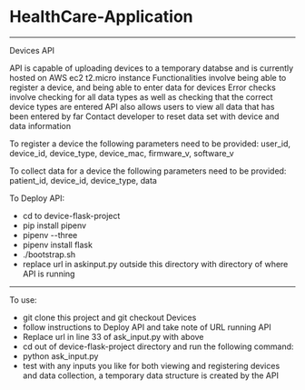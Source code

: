 # HealthCare-Application

------------------------------------------------------------------------------------------------
Devices API

API is capable of uploading devices to a temporary databse and is currently hosted on AWS ec2 t2.micro instance
Functionalities involve being able to register a device, and being able to enter data for devices 
Error checks involve checking for all data types as well as checking that the correct device types are entered 
API also allows users to view all data that has been entered by far
Contact developer to reset data set with device and data information

To register a device the following parameters need to be provided: 
user_id, device_id, device_type, device_mac, firmware_v, software_v

To collect data for a device the following parameters need to be provided: 
patient_id, device_id, device_type, data

To Deploy API:
- cd to device-flask-project
- pip install pipenv
- pipenv --three
- pipenv install flask
- ./bootstrap.sh
- replace url in askinput.py outside this directory with directory of where API is running

------------------------------------------------------------------------------------------------

To use:
  - git clone this project and git checkout Devices
  - follow instructions to Deploy API and take note of URL running API
  - Replace url in line 33 of ask_input.py with above
  - cd out of device-flask-project directory and run the following command:
  - python ask_input.py 
  - test with any inputs you like for both viewing and registering devices and data collection, a temporary data structure is created by the API
